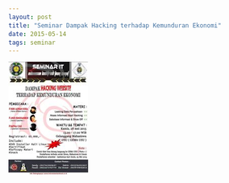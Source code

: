 ```yaml
---
layout: post
title: "Seminar Dampak Hacking terhadap Kemunduran Ekonomi"
date: 2015-05-14
tags: seminar
---
```

![](/gambar/semnas-dampak-hacking-terhadap-kemunduran-ekonomi.jpg)
